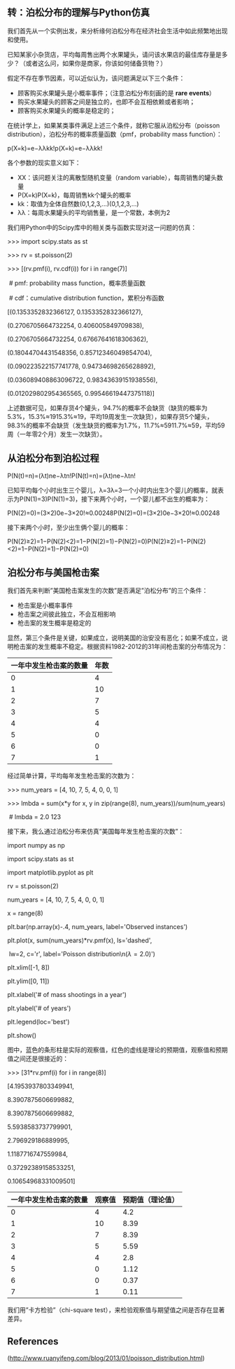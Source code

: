 ## 转：泊松分布的理解与Python仿真

我们首先从一个实例出发，来分析缘何泊松分布在经济社会生活中如此频繁地出现和使用。

已知某家小杂货店，平均每周售出两个水果罐头，请问该水果店的最佳库存量是多少？（或者这么问，如果你是商家，你该如何储备货物？）

假定不存在季节因素，可以近似认为，该问题满足以下三个条件：

- 顾客购买水果罐头是小概率事件；（注意泊松分布刻画的是 **rare events**）
- 购买水果罐头的顾客之间是独立的，也即不会互相依赖或者影响；
- 顾客购买水果罐头的概率是稳定的；

在统计学上，如果某类事件满足上述三个条件，就称它服从泊松分布（poisson distribution），泊松分布的概率质量函数（pmf，probability mass function）：

p(X=k)=e−λλkk!p(X=k)=e−λλkk!

各个参数的现实意义如下：

- XX：该问题关注的离散型随机变量（random variable），每周销售的罐头数量
- P(X=k)P(X=k)，每周销售kk个罐头的概率
- kk：取值为全体自然数(0,1,2,3,…)(0,1,2,3,…)
- λλ：每周水果罐头的平均销售量，是一个常数，本例为2

我们用Python中的Scipy库中的相关类与函数实现对这一问题的仿真：

\>>> import scipy.stats as st

\>>> rv = st.poisson(2)

\>>> [(rv.pmf(i), rv.cdf(i)) for i in range(7)]

​          # pmf: probability mass function，概率质量函数

​          # cdf：cumulative distribution function，累积分布函数                   

[(0.1353352832366127, 0.1353352832366127),

(0.2706705664732254, 0.406005849709838),

(0.2706705664732254, 0.67667641618306362),

(0.18044704431548356, 0.85712346049854704),

(0.090223522157741778, 0.94734698265628892),

(0.036089408863096722, 0.98343639151938556),

(0.012029802954365565, 0.99546619447375118)]

上述数据可见，如果存货4个罐头，94.7%的概率不会缺货（缺货的概率为5.3%，15.3%≈1915.3%≈19，平均19周发生一次缺货），如果存货5个罐头，98.3%的概率不会缺货（发生缺货的概率为1.7%，11.7%≈5911.7%≈59，平均59周（一年零2个月）发生一次缺货）。

## 从泊松分布到泊松过程

P(N(t)=n)=(λt)ne−λtn!P(N(t)=n)=(λt)ne−λtn!

已知平均每个小时出生三个婴儿，λ=3λ=3一个小时内出生3个婴儿的概率，就表示为P(N(1)=3)P(N(1)=3)，接下来两个小时，一个婴儿都不出生的概率为：

P(N(2)=0)=(3×2)0e−3×20!≈0.00248P(N(2)=0)=(3×2)0e−3×20!≈0.00248

接下来两个小时，至少出生俩个婴儿的概率：

P(N(2)≥2)=1−P(N(2)<2)=1−P(N(2)=1)−P(N(2)=0)P(N(2)≥2)=1−P(N(2)<2)=1−P(N(2)=1)−P(N(2)=0)

## 泊松分布与美国枪击案

我们首先来判断”美国枪击案发生的次数”是否满足”泊松分布”的三个条件：

- 枪击案是小概率事件
- 枪击案之间彼此独立，不会互相影响
- 枪击案的发生概率是稳定的

显然，第三个条件是关键，如果成立，说明美国的治安没有恶化；如果不成立，说明枪击案的发生概率不稳定。根据资料1982-2012的31年间枪击案的分布情况为：

| 一年中发生枪击案的数量 | 年数   |
| ----------- | ---- |
| 0           | 4    |
| 1           | 10   |
| 2           | 7    |
| 3           | 5    |
| 4           | 4    |
| 5           | 0    |
| 6           | 0    |
| 7           | 1    |

经过简单计算，平均每年发生枪击案的次数为：

\>>> num_years = [4, 10, 7, 5, 4, 0, 0, 1]

\>>> lmbda = sum(x*y for x, y in zip(range(8), num_years))/sum(num_years)

​                  # lmbda = 2.0                   123

接下来，我么通过泊松分布来仿真”美国每年发生枪击案的次数”：

import numpy as np

import scipy.stats as st

import matplotlib.pyplot as plt

rv = st.poisson(2)

num_years = [4, 10, 7, 5, 4, 0, 0, 1]

x = range(8)

plt.bar(np.array(x)-.4, num_years, label='Observed instances')

plt.plot(x, sum(num_years)*rv.pmf(x), ls='dashed', 

​      lw=2, c='r', label='Poisson distribution\n$(\lambda=2.0)$')

plt.xlim([-1, 8])       

plt.ylim([0, 11])

plt.xlabel('# of mass shootings in a year')

plt.ylabel('# of years')

plt.legend(loc='best')

plt.show()

图中，蓝色的条形柱是实际的观察值，红色的虚线是理论的预期值，观察值和预期值之间还是很接近的：

\>>> [31*rv.pmf(i) for i in range(8)]

[4.1953937803349941,

8.3907875606699882,

8.3907875606699882,

5.5938583737799901,

2.796929186889995,

1.1187716747559984,

0.37292389158533251,

0.10654968331009501]

| 一年中发生枪击案的数量 | 观察值  | 预期值（理论值） |
| ----------- | ---- | -------- |
| 0           | 4    | 4.2      |
| 1           | 10   | 8.39     |
| 2           | 7    | 8.39     |
| 3           | 5    | 5.59     |
| 4           | 4    | 2.8      |
| 5           | 0    | 1.12     |
| 6           | 0    | 0.37     |
| 7           | 1    | 0.11     |

我们用”卡方检验”（chi-square test），来检验观察值与期望值之间是否存在显著差异。

## References

(<http://www.ruanyifeng.com/blog/2013/01/poisson_distribution.html>)